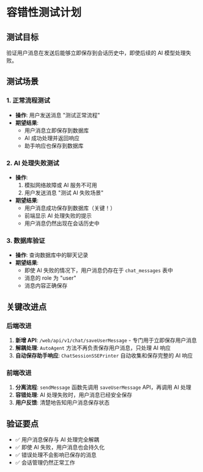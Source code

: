# 容错性测试计划

## 测试目标
验证用户消息在发送后能够立即保存到会话历史中，即使后续的 AI 模型处理失败。

## 测试场景

### 1. 正常流程测试
- **操作**: 用户发送消息 "测试正常流程"
- **期望结果**: 
  - 用户消息立即保存到数据库
  - AI 成功处理并返回响应
  - 助手响应也保存到数据库

### 2. AI 处理失败测试
- **操作**: 
  1. 模拟网络故障或 AI 服务不可用
  2. 用户发送消息 "测试 AI 失败场景"
- **期望结果**:
  - 用户消息成功保存到数据库（关键！）
  - 前端显示 AI 处理失败的提示
  - 用户消息仍然出现在会话历史中

### 3. 数据库验证
- **操作**: 查询数据库中的聊天记录
- **期望结果**: 
  - 即使 AI 失败的情况下，用户消息仍存在于 `chat_messages` 表中
  - 消息的 role 为 "user"
  - 消息内容正确保存

## 关键改进点

### 后端改进
1. **新增 API**: `/web/api/v1/chat/saveUserMessage` - 专门用于立即保存用户消息
2. **解耦处理**: `AutoAgent` 方法不再负责保存用户消息，只处理 AI 响应
3. **自动保存助手响应**: `ChatSessionSSEPrinter` 自动收集和保存完整的 AI 响应

### 前端改进
1. **分离流程**: `sendMessage` 函数先调用 `saveUserMessage` API，再调用 AI 处理
2. **容错处理**: AI 处理失败时，用户消息已经安全保存
3. **用户反馈**: 清楚地告知用户消息保存状态

## 验证要点
- ✅ 用户消息保存与 AI 处理完全解耦
- ✅ 即使 AI 失败，用户消息也会持久化
- ✅ 错误处理不会影响已保存的消息
- ✅ 会话管理仍然正常工作